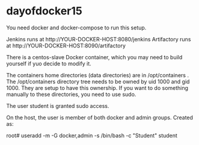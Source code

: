 # dayofdocker15

You need docker and docker-compose to run this setup.

Jenkins runs at http://YOUR-DOCKER-HOST:8080/jenkins
Artifactory runs at http://YOUR-DOCKER-HOST:8090/artifactory

There is a centos-slave Docker container, which you may need to build yourself if yuo decide to modify it. 

The containers home directories (data directories) are in /opt/containers . 
The /opt/containers directory tree needs to be owned by uid 1000 and gid 1000. They are setup to have this ownership.
If you want to do something manually to these directories, you need to use sudo.

The user student is granted sudo access.

On the host, the user is member of both docker and admin groups. Created as:

root# useradd -m  -G docker,admin  -s /bin/bash -c "Student" student

